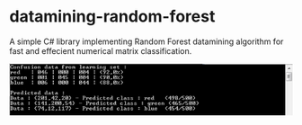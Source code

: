# datamining-random-forest
A simple C# library implementing Random Forest datamining algorithm for fast and effecient numerical matrix classification.

![Alt text](https://github.com/jperchoc/datamining-random-forest/blob/master/DataMining/Demo_result.png)
